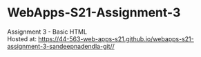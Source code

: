 # WebApps-S21-Assignment-3
Assignment 3 - Basic HTML
<br>
Hosted at: <https://44-563-web-apps-s21.github.io/webapps-s21-assignment-3-sandeepnadendla-git//>

